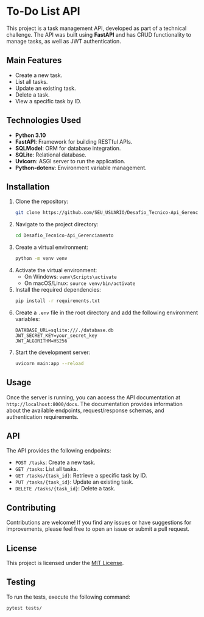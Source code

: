 # To-Do List API

This project is a task management API, developed as part of a technical challenge. The API was built using **FastAPI** and has CRUD functionality to manage tasks, as well as JWT authentication.

## Main Features
- Create a new task.
- List all tasks.
- Update an existing task.
- Delete a task.
- View a specific task by ID.

## Technologies Used
- **Python 3.10**
- **FastAPI**: Framework for building RESTful APIs.
- **SQLModel**: ORM for database integration.
- **SQLite**: Relational database.
- **Uvicorn**: ASGI server to run the application.
- **Python-dotenv**: Environment variable management.

## Installation
1. Clone the repository:
   ```bash
   git clone https://github.com/SEU_USUARIO/Desafio_Tecnico-Api_Gerenciamento.git
2. Navigate to the project directory:
   ```bash
   cd Desafio_Tecnico-Api_Gerenciamento
3. Create a virtual environment:
   ```bash
   python -m venv venv
4. Activate the virtual environment:
   - On Windows: `venv\Scripts\activate`
   - On macOS/Linux: `source venv/bin/activate`
5. Install the required dependencies:
   ```bash
   pip install -r requirements.txt
6. Create a `.env` file in the root directory and add the following environment variables:
   ```
   DATABASE_URL=sqlite:///./database.db
   JWT_SECRET_KEY=your_secret_key
   JWT_ALGORITHM=HS256
7. Start the development server:
   ```bash
   uvicorn main:app --reload

## Usage
Once the server is running, you can access the API documentation at `http://localhost:8000/docs`. The documentation provides information about the available endpoints, request/response schemas, and authentication requirements.

## API
The API provides the following endpoints:

- `POST /tasks`: Create a new task.
- `GET /tasks`: List all tasks.
- `GET /tasks/{task_id}`: Retrieve a specific task by ID.
- `PUT /tasks/{task_id}`: Update an existing task.
- `DELETE /tasks/{task_id}`: Delete a task.

## Contributing
Contributions are welcome! If you find any issues or have suggestions for improvements, please feel free to open an issue or submit a pull request.

## License
This project is licensed under the [MIT License](LICENSE).

## Testing
To run the tests, execute the following command:
```bash
pytest tests/
```
